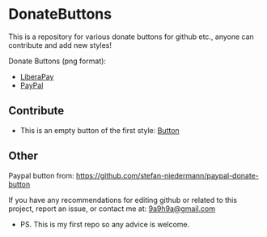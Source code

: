 # DonateButtons
This is a repository for various donate buttons for github etc., anyone can contribute and add new styles!

Donate Buttons (png format):
- [LiberaPay](https://raw.githubusercontent.com/aha999/DonateButtons/master/LiberaPay.png)
- [PayPal](https://raw.githubusercontent.com/aha999/DonateButtons/master/Paypal.png)

## Contribute
- This is an empty button of the first style: [Button](https://github.com/aha999/DonateButtons/blob/master/Template.png)

## Other
Paypal button from: https://github.com/stefan-niedermann/paypal-donate-button

If you have any recommendations for editing github or related to this project, report an issue, or contact me at: 9a9h9a@gmail.com
- PS. This is my first repo so any advice is welcome.
